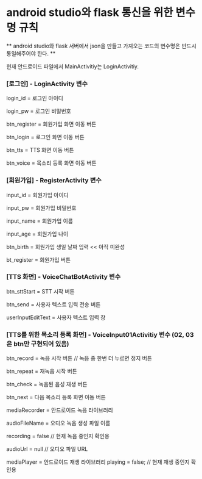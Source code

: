 # android studio와 flask 통신을 위한 변수명 규칙
** android studio와 flask 서버에서 json을 만들고 가져오는 코드의 변수명은 반드시 통일해주어야 한다. **

현재 안드로이드 파일에서 MainActivitiy는 LoginActivitiy.

### [로그인] - LoginActivity 변수
login_id = 로그인 아이디

login_pw = 로그인 비밀번호

btn_register = 회원가입 화면 이동 버튼

btn_login = 로그인 화면 이동 버튼

btn_tts = TTS 화면 이동 버튼

btn_voice = 목소리 등록 화면 이동 버튼

### [회원가입] - RegisterActivity 변수
input_id = 회원가입 아이디

input_pw = 회원가입 비밀번호

input_name = 회원가입 이름

input_age = 회원가입 나이

btn_birth = 회원가입 생일 날짜 입력 << 아직 미완성

bt_register = 회원가입 버튼

### [TTS 화면] - VoiceChatBotActivity 변수
btn_sttStart = STT 시작 버튼

btn_send = 사용자 텍스트 입력 전송 버튼

userInputEditText = 사용자 텍스트 입력 창

### [TTS를 위한 목소리 등록 화면] - VoiceInput01Activitiy 변수 (02, 03은 btn만 구현되어 있음)
btn_record = 녹음 시작 버튼 // 녹음 중 한번 더 누르면 정지 버튼

btn_repeat = 재녹음 시작 버튼

btn_check = 녹음된 음성 재생 버튼

btn_next = 다음 목소리 등록 화면 이동 버튼

mediaRecorder = 안드로이드 녹음 라이브러리

audioFileName = 오디오 녹음 생성 파일 이름

recording = false // 현재 녹음 중인지 확인용

audioUrl = null // 오디오 파일 URL

mediaPlayer = 안드로이드 재생 라이브러리 playing = false; // 현재 재생 중인지 확인용
